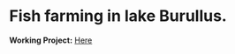 <h1>Fish farming in lake Burullus.</h1>
<b>Working Project:</b> <a href="https://amedoeyes.github.io/fish-farming-in-lake-burullus/">Here</a><br>
